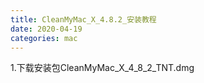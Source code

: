 ```yaml
---
title: CleanMyMac_X_4.8.2_安装教程
date: 2020-04-19 
categories: mac
---
```

1.下载安装包CleanMyMac_X_4_8_2_TNT.dmg

